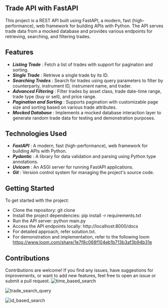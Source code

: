 ## Trade API with FastAPI
This project is a REST API built using FastAPI, a modern, fast (high-performance), web framework for building APIs with Python. The API serves trade data from a mocked database and provides various endpoints for retrieving, searching, and filtering trades.

## Features

* ***Listing Trade*** : Fetch a list of trades with support for pagination and sorting.
* ***Single Trade*** : Retrieve a single trade by its ID.
* ***Searching Trades*** : Search for trades using query parameters to filter by counterparty, instrument ID, instrument name, and trader.
* ***Advanced Filtering*** : Filter trades by asset class, trade date-time range, trade type (buy or sell), and price range.
* ***Pagination and Sorting*** : Supports pagination with customizable page size and sorting based on various trade attributes.
* ***Mocked Database*** : Implements a mocked database interaction layer to generate random trade data for testing and demonstration purposes.

## Technologies Used
* ***FastAPI*** : A modern, fast (high-performance), web framework for building APIs with Python.
* ***Pydantic*** : A library for data validation and parsing using Python type annotations.
* ***Uvicorn*** : An ASGI server for running FastAPI applications.
* ***Git*** : Version control system for managing the project's source code.

## Getting Started
To get started with the project:

* Clone the repository: git clone <repository-url>
* Install the project dependencies: pip install -r requirements.txt
* Run the API server: python main.py
* Access the API endpoints locally: http://localhost:8000/docs
* For detailed approach, refer solution.txt.
* For demonstration and implementation, refer to the following loom https://www.loom.com/share/1e7f8c068f104eb1b713b3af3b94b31e 
  
## Contributions
Contributions are welcome! If you find any issues, have suggestions for improvements, or want to add new features, feel free to open an issue or submit a pull request.
![time_based_search](https://github.com/aniketjaiswal21/Trade_API/assets/113088338/5e9e4bad-38ef-4201-933e-3328aa8fbc32)
  
![trade_search_query](https://github.com/aniketjaiswal21/Trade_API/assets/113088338/e40c41fb-a85a-4db2-ba78-e1683a1d693a)
  
![id_based_search](https://github.com/aniketjaiswal21/Trade_API/assets/113088338/390b760d-70da-4968-abde-d5914cc9d973)
